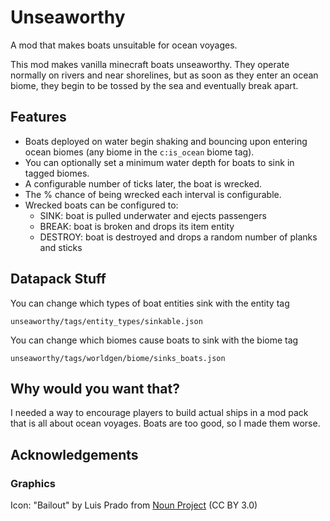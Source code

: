 # Unseaworthy

A mod that makes boats unsuitable for ocean voyages.

This mod makes vanilla minecraft boats unseaworthy. They operate normally on rivers and near shorelines, but as soon as
they enter an ocean biome, they begin to be tossed by the sea and eventually break apart.

## Features

- Boats deployed on water begin shaking and bouncing upon entering ocean biomes (any biome in the `c:is_ocean`  biome
  tag).
- You can optionally set a minimum water depth for boats to sink in tagged biomes.
- A configurable number of ticks later, the boat is wrecked.
- The % chance of being wrecked each interval is configurable.
- Wrecked boats can be configured to:
    - SINK: boat is pulled underwater and ejects passengers
    - BREAK: boat is broken and drops its item entity
    - DESTROY: boat is destroyed and drops a random number of planks and sticks

## Datapack Stuff

You can change which types of boat entities sink with the entity tag

```
unseaworthy/tags/entity_types/sinkable.json
``` 

You can change which biomes cause boats to sink with the biome tag

```
unseaworthy/tags/worldgen/biome/sinks_boats.json
```

## Why would you want that?

I needed a way to encourage players to build actual ships in a mod pack that is all about ocean voyages. Boats are too
good, so I made them worse.

## Acknowledgements

### Graphics

Icon: "Bailout" by Luis Prado
from <a href="https://thenounproject.com/browse/icons/term/bailout/" target="_blank" title="bailout Icons">Noun
Project</a> (CC BY 3.0)

